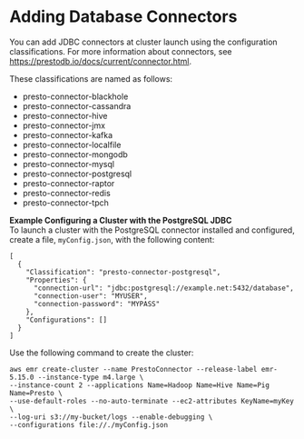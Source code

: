 # Adding Database Connectors<a name="presto-adding-db-connectors"></a>

You can add JDBC connectors at cluster launch using the configuration classifications\. For more information about connectors, see [https://prestodb\.io/docs/current/connector\.html](https://prestodb.io/docs/current/connector.html)\. 

These classifications are named as follows:
+ presto\-connector\-blackhole
+ presto\-connector\-cassandra
+ presto\-connector\-hive
+ presto\-connector\-jmx
+ presto\-connector\-kafka
+ presto\-connector\-localfile
+ presto\-connector\-mongodb
+ presto\-connector\-mysql
+ presto\-connector\-postgresql
+ presto\-connector\-raptor
+ presto\-connector\-redis
+ presto\-connector\-tpch

**Example Configuring a Cluster with the PostgreSQL JDBC**  
To launch a cluster with the PostgreSQL connector installed and configured, create a file, `myConfig.json`, with the following content:  

```
[
  {
    "Classification": "presto-connector-postgresql",
    "Properties": {
      "connection-url": "jdbc:postgresql://example.net:5432/database",
      "connection-user": "MYUSER",
      "connection-password": "MYPASS"
    },
    "Configurations": []
  }
]
```
Use the following command to create the cluster:  

```
aws emr create-cluster --name PrestoConnector --release-label emr-5.15.0 --instance-type m4.large \
--instance-count 2 --applications Name=Hadoop Name=Hive Name=Pig Name=Presto \
--use-default-roles --no-auto-terminate --ec2-attributes KeyName=myKey \
--log-uri s3://my-bucket/logs --enable-debugging \
--configurations file://./myConfig.json
```